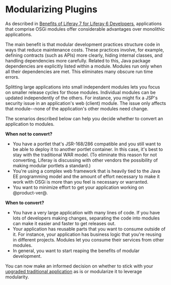 # Modularizing Plugins [](id=modularizing-plugins)

As described in
[Benefits of Liferay 7 for Liferay 6 Developers](/develop/tutorials/-/knowledge_base/7-1/benefits-of-liferay-7-for-liferay-6-developers),
applications that comprise OSGi modules offer considerable advantages over
monolithic applications. 

The main benefit is that modular development practices structure code in ways
that reduce maintenance costs. These practices involve, for example, defining
contracts (such as APIs) more clearly, hiding internal classes, and handling
dependencies more carefully. Related to this, Java package dependencies are
explicitly listed within a module. Modules run only when all their dependencies
are met. This eliminates many obscure run time errors. 

Splitting large applications into small independent modules lets you focus on
smaller release cycles for those modules. Individual modules can be updated
independently of the others. For instance, you might fix a JSP's security issue
in an application's web (client) module. The issue only affects that
module--none of the application's other modules need change. 

The scenarios described below can help you decide whether to convert an
application to modules. 

**When not to convert?**

-   You have a portlet that's JSR-168/286 compatible and you still want to be
    able to deploy it to another portlet container. In this case, it's best to
    stay with the traditional WAR model. (To eliminate this reason for not
    converting, Liferay is discussing with other vendors the possibility of
    making modular portlets a standard.) 
-   You're using a complex web framework that is heavily tied to the Java EE
    programming model and the amount of effort necessary to make it work with
    OSGi is more than you feel is necessary or warranted. 
-   You want to minimize effort to get your application working on
    @product-ver@. 

**When to convert?**

-   You have a very large application with many lines of code. If
    you have lots of developers making changes, separating the code into
    modules can make it easier and faster to get releases out. 
-   Your application has reusable parts that you want to consume outside of it.
    For instance, your application has business logic that you're reusing in
    different projects. Modules let you consume their services from other
    modules. 
-   In general, you want to start reaping the benefits of modular development. 

You can now make an informed decision on whether to stick with your
[upgraded traditional application](/develop/tutorials/-/knowledge_base/7-1/upgrading-plugins-to-liferay-7)
as is or modularize it to leverage modularity. 
